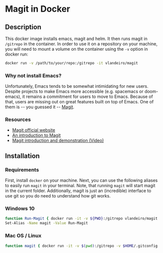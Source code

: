 # Magit in Docker

## Description

This docker image installs emacs, magit and helm. It then runs magit in
`/gitrepo` in the container. In order to use it on a repository on your machine,
you will need to mount a volume on the container using the `-v` option in docker run:

```sh
docker run -v /path/to/your/repo:/gitrepo -it vlandeiro/magit
```

### Why not install Emacs?

Unfortunately, Emacs tends to be somewhat intimidating for new users. Despite
projects to make Emacs more accessible (e.g. spacemacs or doom-emacs), it
remains a commitment for users to move to Emacs. Because of that, users are
missing out on great features built on top of Emacs. One of them is -- you
guessed it -- [Magit](https://magit.vc/).

### Resources 

- [Magit official website](https://magit.vc/)
- [An introduction to Magit](https://www.masteringemacs.org/article/introduction-magit-emacs-mode-git)
- [Magit introduction and demonstration (Video)](https://www.youtube.com/watch?v=vQO7F2Q9DwA)

## Installation

### Requirements

First, install `docker` on your machine. Next, you can use the following aliases
to easily run `magit` in your terminal. Note, that running `magit` will start
magit in the current folder. Additionally, magit is just an (incredible)
interface to use git so you do need to understand how git works.

### Windows 10

```sh
function Run-Magit { docker run -it -v ${PWD}:/gitrepo vlandeiro/magit }
Set-Alias -Name magit -Value Run-Magit
```

### Mac OS / Linux

```sh
function magit { docker run -it -v $(pwd):/gitrepo -v $HOME/.gitconfig:/root/.gitconfig -v $HOME/.ssh:/root/.ssh vlandeiro/magit:latest }
```
